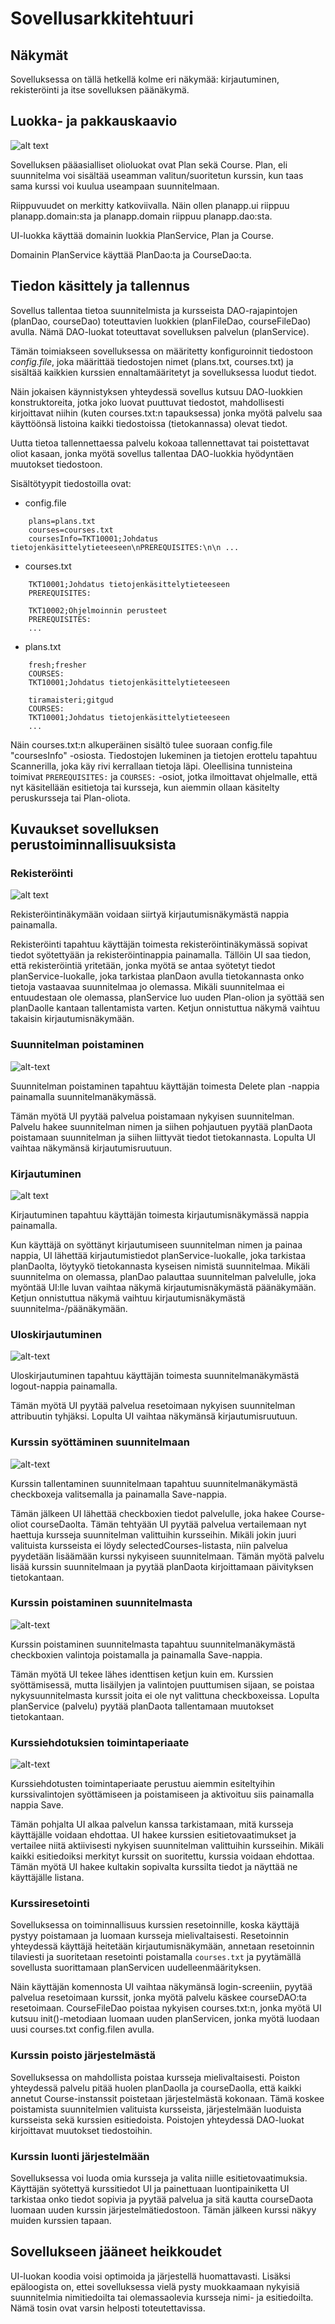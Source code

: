 # Sovellusarkkitehtuuri

## Näkymät

Sovelluksessa on tällä hetkellä kolme eri näkymää: kirjautuminen, rekisteröinti ja itse sovelluksen päänäkymä.

## Luokka- ja pakkauskaavio

![alt text](https://github.com/tikibeni/ot-harjoitustyo/blob/master/dokumentaatio/kuvat/arkkitehtuuri/kaaviot.png "Kaavio")

Sovelluksen pääasialliset olioluokat ovat Plan sekä Course. Plan, eli suunnitelma voi sisältää useamman valitun/suoritetun kurssin, kun taas sama kurssi voi kuulua useampaan suunnitelmaan.

Riippuvuudet on merkitty katkoviivalla. Näin ollen planapp.ui riippuu planapp.domain:sta ja planapp.domain riippuu planapp.dao:sta.

UI-luokka käyttää domainin luokkia PlanService, Plan ja Course.

Domainin PlanService käyttää PlanDao:ta ja CourseDao:ta.

## Tiedon käsittely ja tallennus

Sovellus tallentaa tietoa suunnitelmista ja kursseista DAO-rajapintojen (planDao, courseDao) toteuttavien luokkien (planFileDao, courseFileDao) avulla. Nämä DAO-luokat toteuttavat sovelluksen palvelun (planService).

Tämän toimiakseen sovelluksessa on määritetty konfiguroinnit tiedostoon _config.file_, joka määrittää tiedostojen nimet (plans.txt, courses.txt) ja sisältää kaikkien kurssien ennaltamääritetyt ja sovelluksessa luodut tiedot.

Näin jokaisen käynnistyksen yhteydessä sovellus kutsuu DAO-luokkien konstruktoreita, jotka joko luovat puuttuvat tiedostot, mahdollisesti kirjoittavat niihin (kuten courses.txt:n tapauksessa) jonka myötä palvelu saa käyttöönsä listoina kaikki tiedostoissa (tietokannassa) olevat tiedot.

Uutta tietoa tallennettaessa palvelu kokoaa tallennettavat tai poistettavat oliot kasaan, jonka myötä sovellus tallentaa DAO-luokkia hyödyntäen muutokset tiedostoon.

Sisältötyypit tiedostoilla ovat:

- config.file

```
    plans=plans.txt
    courses=courses.txt
    coursesInfo=TKT10001;Johdatus tietojenkäsittelytieteeseen\nPREREQUISITES:\n\n ... 
```

- courses.txt

```
    TKT10001;Johdatus tietojenkäsittelytieteeseen
    PREREQUISITES:
    
    TKT10002;Ohjelmoinnin perusteet
    PREREQUISITES:
    ...
```

- plans.txt

```
    fresh;fresher
    COURSES:
    TKT10001;Johdatus tietojenkäsittelytieteeseen
    
    tiramaisteri;gitgud
    COURSES:
    TKT10001;Johdatus tietojenkäsittelytieteeseen
    ...
```

Näin courses.txt:n alkuperäinen sisältö tulee suoraan config.file "coursesInfo" -osiosta. Tiedostojen lukeminen ja tietojen erottelu tapahtuu Scannerilla, joka käy rivi kerrallaan tietoja läpi. Oleellisina tunnisteina toimivat `PREREQUISITES:` ja `COURSES:` -osiot, jotka ilmoittavat ohjelmalle, että nyt käsitellään esitietoja tai kursseja, kun aiemmin ollaan käsitelty peruskursseja tai Plan-oliota.

## Kuvaukset sovelluksen perustoiminnallisuuksista

### Rekisteröinti

![alt text](https://github.com/tikibeni/ot-harjoitustyo/blob/master/dokumentaatio/kuvat/arkkitehtuuri/regSequence.png "Rekisteröintikaavio")

Rekisteröintinäkymään voidaan siirtyä kirjautumisnäkymästä nappia painamalla.

Rekisteröinti tapahtuu käyttäjän toimesta rekisteröintinäkymässä sopivat tiedot syötettyään ja rekisteröintinappia painamalla. 
Tällöin UI saa tiedon, että rekisteröintiä yritetään, jonka myötä se antaa syötetyt tiedot planService-luokalle, joka tarkistaa planDaon avulla tietokannasta onko tietoja vastaavaa suunnitelmaa jo olemassa. Mikäli suunnitelmaa ei entuudestaan ole olemassa, planService luo uuden Plan-olion ja syöttää sen planDaolle kantaan tallentamista varten. Ketjun onnistuttua näkymä vaihtuu takaisin kirjautumisnäkymään.

### Suunnitelman poistaminen

![alt-text](https://github.com/tikibeni/ot-harjoitustyo/blob/master/dokumentaatio/kuvat/arkkitehtuuri/deleteplanSeq.png "Poistaminen")

Suunnitelman poistaminen tapahtuu käyttäjän toimesta Delete plan -nappia painamalla suunnitelmanäkymässä. 

Tämän myötä UI pyytää palvelua poistamaan nykyisen suunnitelman. Palvelu hakee suunnitelman nimen ja siihen pohjautuen pyytää planDaota poistamaan suunnitelman ja siihen liittyvät tiedot tietokannasta. Lopulta UI vaihtaa näkymänsä kirjautumisruutuun.

### Kirjautuminen

![alt text](https://github.com/tikibeni/ot-harjoitustyo/blob/master/dokumentaatio/kuvat/arkkitehtuuri/logSequence.png "Kirjautumiskaavio")

Kirjautuminen tapahtuu käyttäjän toimesta kirjautumisnäkymässä nappia painamalla.

Kun käyttäjä on syöttänyt kirjautumiseen suunnitelman nimen ja painaa nappia, UI lähettää kirjautumistiedot planService-luokalle, joka tarkistaa planDaolta, löytyykö tietokannasta kyseisen nimistä suunnitelmaa. Mikäli suunnitelma on olemassa, planDao palauttaa suunnitelman palvelulle, joka myöntää UI:lle luvan vaihtaa näkymä kirjautumisnäkymästä päänäkymään. Ketjun onnistuttua näkymä vaihtuu kirjautumisnäkymästä suunnitelma-/päänäkymään.

### Uloskirjautuminen

![alt-text](https://github.com/tikibeni/ot-harjoitustyo/blob/master/dokumentaatio/kuvat/arkkitehtuuri/logoutSeq.png "Logout")

Uloskirjautuminen tapahtuu käyttäjän toimesta suunnitelmanäkymästä logout-nappia painamalla.

Tämän myötä UI pyytää palvelua resetoimaan nykyisen suunnitelman attribuutin tyhjäksi. Lopulta UI vaihtaa näkymänsä kirjautumisruutuun.

### Kurssin syöttäminen suunnitelmaan

![alt-text](https://github.com/tikibeni/ot-harjoitustyo/blob/master/dokumentaatio/kuvat/arkkitehtuuri/selectingSeq.png "Kurssin syöttökaavio")

Kurssin tallentaminen suunnitelmaan tapahtuu suunnitelmanäkymästä checkboxeja valitsemalla ja painamalla Save-nappia.

Tämän jälkeen UI lähettää checkboxien tiedot palvelulle, joka hakee Course-oliot courseDaolta. Tämän tehtyään UI pyytää palvelua vertailemaan nyt haettuja kursseja suunnitelman valittuihin kursseihin. Mikäli jokin juuri valituista kursseista ei löydy selectedCourses-listasta, niin palvelua pyydetään lisäämään kurssi nykyiseen suunnitelmaan. Tämän myötä palvelu lisää kurssin suunnitelmaan ja pyytää planDaota kirjoittamaan päivityksen tietokantaan.

### Kurssin poistaminen suunnitelmasta

![alt-text](https://github.com/tikibeni/ot-harjoitustyo/blob/master/dokumentaatio/kuvat/arkkitehtuuri/removalSeq.png "Removal")

Kurssin poistaminen suunnitelmasta tapahtuu suunnitelmanäkymästä checkboxien valintoja poistamalla ja painamalla Save-nappia.

Tämän myötä UI tekee lähes identtisen ketjun kuin em. Kurssien syöttämisessä, mutta lisäilyjen ja valintojen puuttumisen sijaan, se poistaa nykysuunnitelmasta kurssit joita ei ole nyt valittuna checkboxeissa. Lopulta planService (palvelu) pyytää planDaota tallentamaan muutokset tietokantaan.

### Kurssiehdotuksien toimintaperiaate

![alt-text](https://github.com/tikibeni/ot-harjoitustyo/blob/master/dokumentaatio/kuvat/arkkitehtuuri/suggestionSeq.png "Suggestions")

Kurssiehdotusten toimintaperiaate perustuu aiemmin esiteltyihin kurssivalintojen syöttämiseen ja poistamiseen ja aktivoituu siis painamalla nappia Save.

Tämän pohjalta UI alkaa palvelun kanssa tarkistamaan, mitä kursseja käyttäjälle voidaan ehdottaa. UI hakee kurssien esitietovaatimukset ja vertailee niitä aktiivisesti nykyisen suunnitelman valittuihin kursseihin. Mikäli kaikki esitiedoiksi merkityt kurssit on suoritettu, kurssia voidaan ehdottaa. Tämän myötä UI hakee kultakin sopivalta kurssilta tiedot ja näyttää ne käyttäjälle listana.

### Kurssiresetointi

Sovelluksessa on toiminnallisuus kurssien resetoinnille, koska käyttäjä pystyy poistamaan ja luomaan kursseja mielivaltaisesti. Resetoinnin yhteydessä käyttäjä heitetään kirjautumisnäkymään, annetaan resetoinnin tilaviesti ja suoritetaan resetointi poistamalla `courses.txt` ja pyytämällä sovellusta suorittamaan planServicen uudelleenmäärityksen.

Näin käyttäjän komennosta UI vaihtaa näkymänsä login-screeniin, pyytää palvelua resetoimaan kurssit, jonka myötä palvelu käskee courseDAO:ta resetoimaan. CourseFileDao poistaa nykyisen courses.txt:n, jonka myötä UI kutsuu init()-metodiaan luomaan uuden planServicen, jonka myötä luodaan uusi courses.txt config.filen avulla.

### Kurssin poisto järjestelmästä

Sovelluksessa on mahdollista poistaa kursseja mielivaltaisesti. Poiston yhteydessä palvelu pitää huolen planDaolla ja courseDaolla, että kaikki annetut Course-instanssit poistetaan järjestelmästä kokonaan. Tämä koskee poistamista suunnitelmien valituista kursseista, järjestelmään luoduista kursseista sekä kurssien esitiedoista. Poistojen yhteydessä DAO-luokat kirjoittavat muutokset tiedostoihin.

### Kurssin luonti järjestelmään

Sovelluksessa voi luoda omia kursseja ja valita niille esitietovaatimuksia. Käyttäjän syötettyä kurssitiedot UI ja painettuaan luontipainiketta UI tarkistaa onko tiedot sopivia ja pyytää palvelua ja sitä kautta courseDaota luomaan uuden kurssin järjestelmätiedostoon. Tämän jälkeen kurssi näkyy muiden kurssien tapaan.


## Sovellukseen jääneet heikkoudet

UI-luokan koodia voisi optimoida ja järjestellä huomattavasti. Lisäksi epäloogista on, ettei sovelluksessa vielä pysty muokkaamaan nykyisiä suunnitelmia nimitiedoilta tai olemassaolevia kursseja nimi- ja esitiedoilta. Nämä tosin ovat varsin helposti toteutettavissa.
